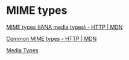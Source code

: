 # MIME types

[MIME types (IANA media types) - HTTP | MDN](https://developer.mozilla.org/en-US/docs/Web/HTTP/Basics_of_HTTP/MIME_types)

[Common MIME types - HTTP | MDN](https://developer.mozilla.org/en-US/docs/Web/HTTP/Basics_of_HTTP/MIME_types/Common_types)

[Media Types](https://www.iana.org/assignments/media-types/media-types.xhtml)
